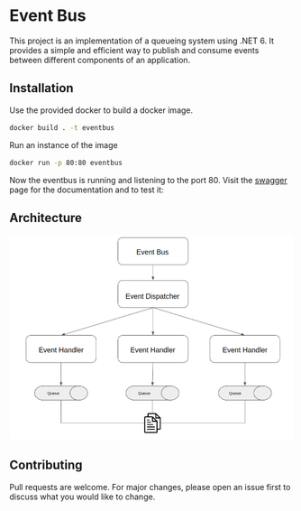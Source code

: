 # Event Bus

This project is an implementation of a queueing system using .NET 6. It provides a simple and efficient way to publish and consume events between different components of an application.

## Installation

Use the provided docker to build a docker image.

```bash
docker build . -t eventbus
```

Run an instance of the image

```bash
docker run -p 80:80 eventbus
```

Now the eventbus is running and listening to the port 80. Visit the [swagger](http://localhost/swagger/index.html) page for the documentation and to test it: 

## Architecture

![Architecture](EventBus.png)

## Contributing

Pull requests are welcome. For major changes, please open an issue first
to discuss what you would like to change.
